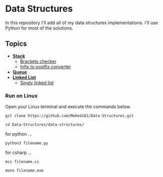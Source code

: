 # Data Structures
In this repository I'll add all of my data structures implementations.
I'll use Python for most of the solutions.
  
## Topics  
* [**Stack**](https://github.com/Mehedi61/Data-Structures/blob/master/data-structures/stack.py)  
  * [Brackets checker](https://github.com/Mehedi61/Data-Structures/blob/master/data-structures/brackets.py)
  * [Infix to postfix converter](https://github.com/Mehedi61/Data-Structures/blob/master/data-structures/infix_to_postfix_converter.py)  
* [**Queue**](https://github.com/Mehedi61/Data-Structures/blob/master/data-structures/queue.cs)
* [**Linked List**](https://github.com/Mehedi61/Data-Structures/blob/master/README.md)  
  * [Singly linked list](https://github.com/Mehedi61/Data-Structures/blob/master/data-structures/singly_linked_list.py)  
    
  
### Run on Linux
  Open your Linux terminal and execute the commands below.  
  ```
  git clone https://github.com/Mehedi61/Data-Structures.git
  ```
  ```
  cd Data-Structures/data-structures/
  ```
  for python ...
  ```
  python3 filename.py
  ```
  for csharp ...
  ```
  mcs filename.cs
  ```  
  ```  
  mono filename.exe
  ```
